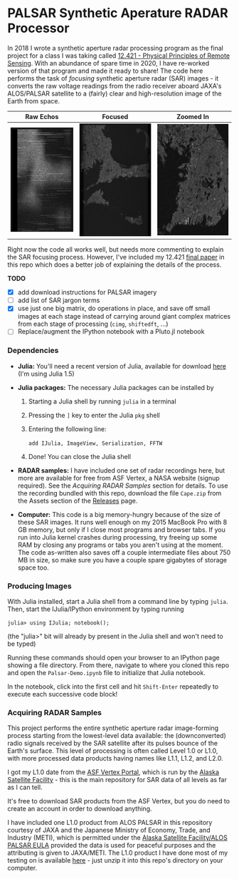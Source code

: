 # PALSAR Synthetic Aperature RADAR Processor
In 2018 I wrote a synthetic aperture radar processing program as the final project for a class I was taking called [12.421 - Physical Principles of Remote Sensing](http://student.mit.edu/catalog/m12a.html#12.421). 
With an abundance of spare time in 2020, I have re-worked version of that program and made it ready to share! The code here performs the task of *focusing* synthetic aperture radar (SAR) images - it converts the raw voltage readings from the radio receiver aboard JAXA's ALOS/PALSAR satellite to a (fairly) clear and high-resolution image of the Earth from space. 

Raw Echos                                      |  Focused                                                   | Zoomed In
:---------------------------------------------:|:----------------------------------------------------------:|:-------------------------------------------------:
![](FinalReport/simple-zipped/images/raw.png)  |  ![](FinalReport/simple-zipped/images/azcompcontrast.png)  | ![](FinalReport/simple-zipped/images/full-res.png)

Right now the code all works well, but needs more commenting to explain the SAR focusing process. However, I've included my 12.421 [final paper](https://github.com/ThatcherC/RadarPro/blob/master/FinalReport/simple-zipped/SARPaper.pdf) in this repo which does a better job of explaining the details of the process. 

**TODO**
- [x] add download instructions for PALSAR imagery
- [ ] add list of SAR jargon terms
- [x] use just one big matrix, do operations in place, and save off small images at each stage instead of carrying around giant complex matrices from each stage of processing (`cimg`, `shiftedft`, ...)
- [ ] Replace/augment the IPython notebook with a Pluto.jl notebook

### Dependencies
- **Julia:** You'll need a recent version of Julia, available for download [here](https://julialang.org/downloads/) (I'm using Julia 1.5)
- **Julia packages:** The necessary Julia packages can be installed by 
  1. Starting a Julia shell by running `julia` in a terminal
  2. Pressing the `]` key to enter the Julia `pkg` shell
  3. Entering the following line:
  
      `add IJulia, ImageView, Serialization, FFTW`
  4. Done! You can close the Julia shell

- **RADAR samples:** I have included one set of radar recordings here, but more are available for free from ASF Vertex, a NASA website (signup required). See the *Acquiring RADAR Samples* section for details. To use the recording bundled with this repo,
download the file `Cape.zip` from the Assets section of the [Releases](https://github.com/ThatcherC/RadarPro/releases) page.
- **Computer:** This code is a big memory-hungry because of the size of these SAR images. It runs well enough on my 2015 MacBook Pro with 8 GB memory, but only if I close most programs and browser tabs. If you run into Julia kernel crashes during processing, try freeing up some RAM by closing any programs or tabs you aren't using at the moment. The code as-written also saves off a couple intermediate files about 750 MB in size, so make sure you have a couple spare gigabytes of storage space too.
  
### Producing Images
With Julia installed, start a Julia shell from a command line by typing `julia`. 
Then, start the IJulia/IPython environment by typing running
```
julia> using IJulia; notebook();
```
(the "julia>" bit will already by present in the Julia shell and won't need to be typed)

Running these commands should open your browser to an IPython page showing a file directory. From there, navigate to where you cloned this repo and open the `Palsar-Demo.ipynb` file to initialize that Julia notebook.

In the notebook, click into the first cell and hit `Shift-Enter` repeatedly to execute each successive code block!

### Acquiring RADAR Samples
This project performs the entire synthetic aperture radar image-forming process
starting from the lowest-level data available: the (downconverted) radio signals
received by the SAR satellite after its pulses bounce of the Earth's surface. This
level of processing is often called Level 1.0 or L1.0, with more processed data products
having names like L1.1, L1.2, and L2.0. 

I got my L1.0 date from the [ASF Vertex Portal](https://vertex.daac.asf.alaska.edu/),
which is run by the [Alaska Satellite Facility](https://asf.alaska.edu/) - this is the
main repository for SAR data of all levels as far as I can tell. 

It's free to download SAR products from the ASF Vertex, but you do need to create an 
account in order to download anything.

I have included one L1.0 product from ALOS PALSAR in this repository
courtesy of JAXA and the Japanese Ministry of Economy, Trade, and Industry (METI), which is permitted
under the [Alaska Satellite Facility/ALOS PALSAR EULA](https://asf.alaska.edu/uncategorized/eula/) 
provided the data is used for peaceful purposes and the attributing is given to JAXA/METI.
The L1.0 product I have done most of my testing on is available [here](https://github.com/ThatcherC/RadarPro/releases/download/initial/Cape.zip) - just unzip it into this repo's 
directory on your computer.
